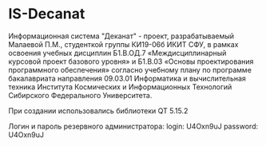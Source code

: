 # IS-Decanat
Информационная система "Деканат" - проект, разрабатываемый Малаевой П.М., студенткой группы КИ19-06б ИКИТ СФУ, 
в рамках освоения учебных дисциплин Б1.В.ОД.7 «Междисциплинарный курсовой проект базового уровня» и 
Б1.В.03 «Основы проектирования программного обеспечения» согласно учебному плану по программе бакалавриата направления 09.03.01 Информатика и вычислительная техника 
Института Космических и Информационных Технологий Сибирского Федерального Университета.

При создании использовались библиотеки QT 5.15.2

Логин и пароль резервного администратора:
login: U4Oxn9uJ
password: U4Oxn9uJ
